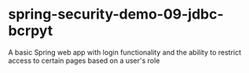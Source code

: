 # spring-security-demo-09-jdbc-bcrpyt
 A basic Spring web app with login functionality and the ability to restrict access to certain pages based on a user's role
